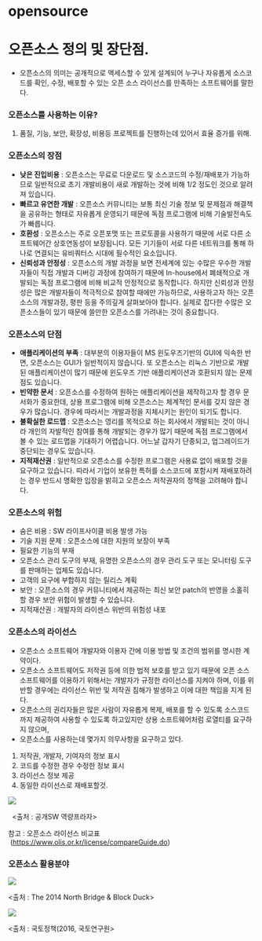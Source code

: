 # opensource

# 오픈소스 정의 및 장단점.

*   오픈소스의 의미는 공개적으로 액세스할 수 있게 설계되어 누구나 자유롭게 소스코드를 확인, 수정, 배포할 수 있는 오픈 소스 라이선스를 만족하는 소프트웨어를 말한다.

### 오픈소스를 사용하는 이유?

1.  품질, 기능, 보안, 확장성, 비용등 프로젝트를 진행하는데 있어서 효율 증가를 위해.

### **오픈소스의 장점**

*   **낮은 진입비용** : 오픈소스는 무료로 다운로드 및 소스코드의 수정/재배포가 가능하므로 일반적으로 초기 개발비용이 새로 개발하는 것에 비해 1/2 정도인 것으로 알려져 있습니다.
*   **빠르고 유연한 개발** : 오픈소스 커뮤니티는 보통 최신 기술 정보 및 문제점과 해결책을 공유하는 형태로 자유롭게 운영되기 때문에 독점 프로그램에 비해 기술발전속도가 빠릅니다.
*   **호환성** : 오픈소스는 주로 오픈포맷 또는 프로토콜을 사용하기 때문에 서로 다른 소프트웨어간 상호연동성이 보장됩니다. 모든 기기들이 서로 다른 네트워크를 통해 하나로 연결되는 유비쿼터스 시대에 필수적인 요소입니다.
*   **신뢰성과 안정성** : 오픈소스의 개발 과정을 보면 전세계에 있는 수많은 우수한 개발자들이 직접 개발과 디버깅 과정에 참여하기 때문에 In-house에서 폐쇄적으로 개발되는 독점 프로그램에 비해 비교적 안정적으로 동작합니다. 하지만 신뢰성과 안정성은 많은 개발자들이 적극적으로 참여할 때에만 가능하므로, 사용하고자 하는 오픈소스의 개발과정, 평판 등을 주의깊게 살펴보아야 합니다. 실제로 잡다한 수많은 오픈소스들이 있기 때문에 쓸만한 오픈소스를 가려내는 것이 중요합니다.

### **오픈소스의 단점**

*   **애플리케이션의 부족** : 대부분의 이용자들이 MS 윈도우즈기반의 GUI에 익속한 반면, 오픈소스는 GUI가 일반적이지 않습니다. 또 오픈소스는 리눅스 기반으로 개발된 애플리케이션이 많기 때문에 윈도우즈 기반 애플리케이션과 호환되지 않는 문제점도 있습니다.
*   **빈약한 문서** : 오픈소스를 수정하여 원하는 애플리케이션을 제작하고자 할 경우 문서화가 중요한데, 상용 프로그램에 비해 오픈소스는 체계적인 문서를 갖지 않은 경우가 많습니다. 경우에 따라서는 개발과정을 지체시키는 원인이 되기도 합니다.
*   **불확실한 로드맵** : 오픈소스는 영리를 목적으로 하는 회사에서 개발되는 것이 아니라 개인의 자발적인 참여를 통해 개발되는 경우가 많기 때문에 독점 프로그램에서 볼 수 있는 로드맵을 기대하기 어렵습니다. 어느날 갑자기 단종되고, 업그레이드가 중단되는 경우도 있습니다.
*   **지적재산권** : 일반적으로 오픈소스를 수정한 프로그램은 사용료 없이 배포할 것을 요구하고 있습니다. 따라서 기업이 보유한 특허를 소스코드에 포함시켜 재배포하려는 경우 반드시 명확한 입장을 밝히고 오픈소스 저작권자의 정책을 고려해야 합니다.

### **오픈소스의 위험**

*   숨은 비용 : SW 라이프사이클 비용 발생 가능
*   기술 지원 문제 : 오픈소스에 대한 지원의 보장이 부족
*   필요한 기능의 부재
*   오픈소스 관리 도구의 부재, 유명한 오픈소스의 경우 관리 도구 또는 모니터링 도구를 판매하는 업체도 있습니다.
*   고객의 요구에 부합하지 않는 릴리스 계획
*   보안 : 오픈소스의 경우 커뮤니티에서 제공하는 최신 보안 patch의 반영을 소홀히 할 경우 보안 위험이 발생할 수 있습니다.
*   지적재산권 : 개발자의 라이센스 위반의 위험성 내포

### **오픈소스의 라이선스**

*   오픈소스 소프트웨어 개발자와 이용자 간에 이용 방법 및 조건의 범위를 명시한 계약이다.
*   오픈소스 소프트웨어도 저작권 등에 의한 법적 보호를 받고 있기 때문에 오픈 소스 소프트웨어를 이용하기 위해서는 개발자가 규정한 라이선스를 지켜야 하며, 이를 위반할 경우에는 라이선스 위반 및 저작권 침해가 발생하고 이에 대한 책임을 지게 된다.
*   오픈소스의 권리자들은 많은 사람이 자유롭게 복제, 배포를 할 수 있도록 소스코드까지 제공하여 사용할 수 있도록 하고있지만 상용 소프트웨어처럼 로열티를 요구하지 않으며,
*   오픈소스를 사용하는데 몇가지 의무사항을 요구하고 있다.

1.  저작권, 개발자, 기여자의 정보 표시
2.  코드를 수정한 경우 수정한 정보 표시
3.  라이선스 정보 제공
4.  동일한 라이선스로 재배포할것.

![](https://user-images.githubusercontent.com/31919227/147028335-3edb6ebe-96db-4afe-8eef-1b78d8e3cdb1.png)

  \<출처 : 공개SW 역량프라자>

참고 : 오픈소스 라이선스 비교표  (https://www.olis.or.kr/license/compareGuide.do)

### 오픈소스 활용분야

![](https://user-images.githubusercontent.com/31919227/147042349-bb330326-231f-4f5a-87ff-514368bb3c70.png)

\<출처 : The 2014 North Bridge & Block Duck>

![](https://user-images.githubusercontent.com/31919227/147042401-f6d04de0-e4bc-45dd-8e32-db4ba793da44.png)

\<출처 : 국토정책(2016, 국토연구원>
